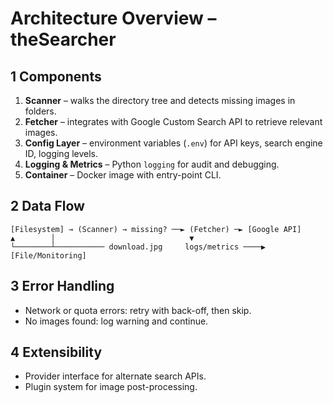  # Architecture Overview – theSearcher

 ## 1 Components
 1. **Scanner** – walks the directory tree and detects missing images in folders.
 2. **Fetcher** – integrates with Google Custom Search API to retrieve relevant images.
 3. **Config Layer** – environment variables (`.env`) for API keys, search engine ID, logging levels.
 4. **Logging & Metrics** – Python `logging` for audit and debugging.
 5. **Container** – Docker image with entry-point CLI.

 ## 2 Data Flow
 ```text
 [Filesystem] → (Scanner) → missing? ──► (Fetcher) ─► [Google API]
 ▲        │                              ▼
 └────────┴─────────── download.jpg     logs/metrics ────▶ [File/Monitoring]
 ```

 ## 3 Error Handling
 * Network or quota errors: retry with back-off, then skip.
 * No images found: log warning and continue.

 ## 4 Extensibility
 * Provider interface for alternate search APIs.
 * Plugin system for image post-processing.